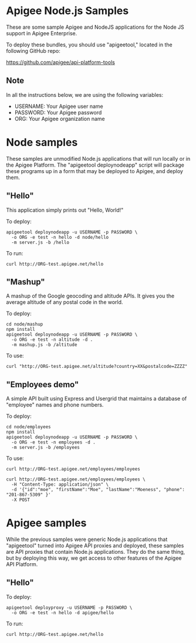# Apigee Node.js Samples

These are some sample Apigee and NodeJS applications for the Node JS support 
in Apigee Enterprise.

To deploy these bundles, you should use "apigeetool," located in the 
following GitHub repo:

https://github.com/apigee/api-platform-tools

## Note

In all the instructions below, we are using the following variables:

* USERNAME: Your Apigee user name
* PASSWORD: Your Apigee password
* ORG: Your Apigee organization name

# Node samples

These samples are unmodified Node.js applications that will run locally or in
the Apigee Platform. The "apigeetool deploynodeapp" script will package these
programs up in a form that may be deployed to Apigee, and deploy them.

## "Hello"

This application simply prints out "Hello, World!"

To deploy:

    apigeetool deploynodeapp -u USERNAME -p PASSWORD \
      -o ORG -e test -n hello -d node/hello
      -m server.js -b /hello
      
To run:

    curl http://ORG-test.apigee.net/hello

## "Mashup"

A mashup of the Google geocoding and altitude APIs. It gives you the
average altitude of any postal code in the world.
    
To deploy:

    cd node/mashup
    npm install
    apigeetool deploynodeapp -u USERNAME -p PASSWORD \
      -o ORG -e test -n altitude -d .
      -m mashup.js -b /altitude
      
To use:

    curl "http://ORG-test.apigee.net/altitude?country=XX&postalcode=ZZZZ"

## "Employees demo"

A simple API built using Express and Usergrid that maintains a 
database of "employee" names and phone numbers.
    
To deploy:

    cd node/employees
    npm install
    apigeetool deploynodeapp -u USERNAME -p PASSWORD \
      -o ORG -e test -n employees -d .
      -m server.js -b /employees

To use:

    curl http://ORG-test.apigee.net/employees/employees
    
    curl http://ORG-test.apigee.net/employees/employees \
      -H "Content-Type: application/json" \
      -d '{"id":"moe", "firstName":"Moe", "lastName":"Moeness", "phone": "201-867-5309" }'
      -X POST
      
# Apigee samples

While the previous samples were generic Node.js applications that "apigeetool"
turned into Apigee API proxies and deployed, these samples are API proxies that
contain Node.js applications. They do the same thing, but by deploying this
way, we get access to other features of the Apigee API Platform.

## "Hello"

To deploy:

    apigeetool deployproxy -u USERNAME -p PASSWORD \
      -o ORG -e test -n hello -d apigee/hello
      
To run:

    curl http://ORG-test.apigee.net/hello

